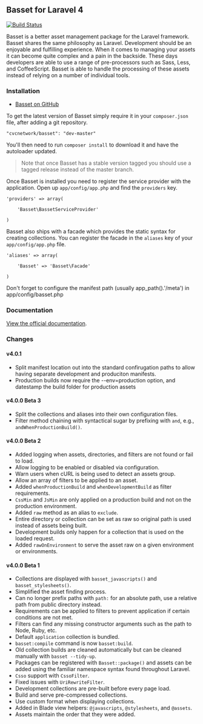 

## Basset for Laravel 4

[![Build Status](https://secure.travis-ci.org/jasonlewis/basset.png)](http://travis-ci.org/jasonlewis/basset)

Basset is a better asset management package for the Laravel framework. Basset shares the same philosophy as Laravel. Development should be an enjoyable and fulfilling experience. When it comes to managing your assets it can become quite complex and a pain in the backside. These days developers are able to use a range of pre-processors such as Sass, Less, and CoffeeScript. Basset is able to handle the processing of these assets instead of relying on a number of individual tools.

### Installation

- [Basset on GitHub](https://github.com/cvcnetwork/basset)

To get the latest version of Basset simply require it in your `composer.json` file, after adding a git repository.

~~~
"cvcnetwork/basset": "dev-master"
~~~

You'll then need to run `composer install` to download it and have the autoloader updated.

> Note that once Basset has a stable version tagged you should use a tagged release instead of the master branch.

Once Basset is installed you need to register the service provider with the application. Open up `app/config/app.php` and find the `providers` key.

~~~
'providers' => array(
    
    'Basset\BassetServiceProvider'

)
~~~

Basset also ships with a facade which provides the static syntax for creating collections. You can register the facade in the `aliases` key of your `app/config/app.php` file.

~~~
'aliases' => array(

    'Basset' => 'Basset\Facade'

)
~~~

Don't forget to configure the manifest path (usually app_path().'/meta') in app/config/basset.php


### Documentation

[View the official documentation](http://jasonlewis.me/code/basset/4.0).

### Changes

#### v4.0.1 
- Split manifest location out into the standard confirugation paths to allow having separate development and produciton manifests.
- Production builds now require the --env=production option, and datestamp the build folder for production assets

#### v4.0.0 Beta 3

- Split the collections and aliases into their own configuration files.
- Filter method chaining with syntactical sugar by prefixing with `and`, e.g., `andWhenProductionBuild()`.

#### v4.0.0 Beta 2

- Added logging when assets, directories, and filters are not found or fail to load.
- Allow logging to be enabled or disabled via configuration.
- Warn users when cURL is being used to detect an assets group.
- Allow an array of filters to be applied to an asset.
- Added `whenProductionBuild` and `whenDevelopmentBuild` as filter requirements.
- `CssMin` and `JsMin` are only applied on a production build and not on the production environment.
- Added `raw` method as an alias to `exclude`.
- Entire directory or collection can be set as raw so original path is used instead of assets being built.
- Development builds only happen for a collection that is used on the loaded request.
- Added `rawOnEnvironment` to serve the asset raw on a given environment or environments.


#### v4.0.0 Beta 1

- Collections are displayed with `basset_javascripts()` and `basset_stylesheets()`.
- Simplified the asset finding process.
- Can no longer prefix paths with `path:` for an absolute path, use a relative path from public directory instead.
- Requirements can be applied to filters to prevent application if certain conditions are not met.
- Filters can find any missing constructor arguments such as the path to Node, Ruby, etc.
- Default `application` collection is bundled.
- `basset:compile` command is now `basset:build`.
- Old collection builds are cleaned automatically but can be cleaned manually with `basset --tidy-up`.
- Packages can be registered with `Basset::package()` and assets can be added using the familiar namespace syntax found throughout Laravel.
- `Csso` support with `CssoFilter`.
- Fixed issues with `UriRewriteFilter`.
- Development collections are pre-built before every page load.
- Build and serve pre-compressed collections.
- Use custom format when displaying collections.
- Added in Blade view helpers: `@javascripts`, `@stylesheets`, and `@assets`.
- Assets maintain the order that they were added.
